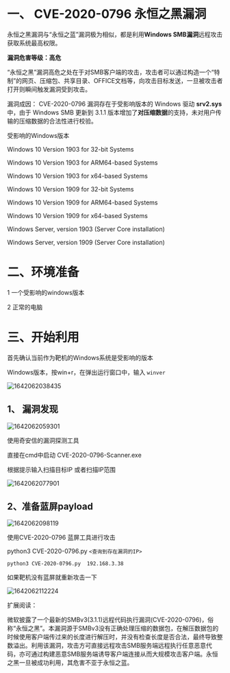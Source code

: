 # 一、 CVE-2020-0796 永恒之黑漏洞

永恒之黑漏洞与“永恒之蓝”漏洞极为相似，都是利用**Windows SMB漏洞**远程攻击获取系统最高权限。

**漏洞危害等级：高危**

“永恒之黑”漏洞高危之处在于对SMB客户端的攻击，攻击者可以通过构造一个“特制”的网页、压缩包、共享目录、OFFICE文档等，向攻击目标发送，一旦被攻击者打开则瞬间触发漏洞受到攻击。

漏洞成因：
CVE-2020-0796 漏洞存在于受影响版本的 Windows 驱动 **srv2.sys** 中，由于 Windows SMB 更新到 3.1.1 版本增加了**对压缩数据**的支持，未对用户传输的压缩数据的合法性进行校验。

受影响的Windows版本

Windows 10 Version 1903 for 32-bit Systems

Windows 10 Version 1903 for ARM64-based Systems

Windows 10 Version 1903 for x64-based Systems

Windows 10 Version 1909 for 32-bit Systems

Windows 10 Version 1909 for ARM64-based Systems

Windows 10 Version 1909 for x64-based Systems

Windows Server, version 1903 (Server Core installation)

Windows Server, version 1909 (Server Core installation)

# 二、环境准备

1 一个受影响的windows版本

2  正常的电脑

# 三、开始利用

首先确认当前作为靶机的Windows系统是受影响的版本

Windows版本，按win+r，在弹出运行窗口中，输入 `winver`

![1642062038435](https://img.gyxnb.top/img/1642062038435.png)

## 1、 漏洞发现

![1642062059301](https://img.gyxnb.top/img/1642062059301.png)

使用奇安信的漏洞探测工具

直接在cmd中启动  CVE-2020-0796-Scanner.exe

根据提示输入扫描目标IP 或者扫描IP范围

![1642062077901](https://img.gyxnb.top/img/1642062077901.png)

## 2、准备蓝屏payload

![1642062098119](https://img.gyxnb.top/img/1642062098119.png)

使用CVE-2020-0796 蓝屏工具进行攻击

python3 CVE-2020-0796.py `<查询到存在漏洞的IP>`

`python3 CVE-2020-0796.py  192.168.3.38`

如果靶机没有蓝屏就重新攻击一下

![1642062112224](https://img.gyxnb.top/img/1642062112224.png)

扩展阅读：

微软披露了一个最新的SMBv3(3.1.1)远程代码执行漏洞(CVE-2020-0796)，俗称“永恒之黑”。本漏洞源于SMBv3没有正确处理压缩的数据包，在解压数据包的时候使用客户端传过来的长度进行解压时，并没有检查长度是否合法，最终导致整数溢出。利用该漏洞，攻击方可直接远程攻击SMB服务端远程执行任意恶意代码，亦可通过构建恶意SMB服务端诱导客户端连接从而大规模攻击客户端。永恒之黑一旦被成功利用，其危害不亚于永恒之蓝。

